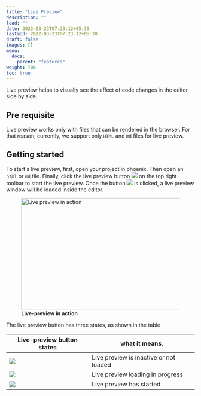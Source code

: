 ```yaml
---
title: "Live Preview"
description: ""
lead: ""
date: 2022-03-23T07:23:12+05:30
lastmod: 2022-03-23T07:23:12+05:30
draft: false
images: []
menu:
  docs:
    parent: "features"
weight: 700
toc: true
---
```


Live preview helps to visually see the effect of code changes in the editor side
by side.

## Pre requisite

Live preview works only with files that can be rendered in the browser. For that
reason, currently, we support only `HTML` and `md` files for live preview.

## Getting started

To start a live preview, first, open your project in phoenix. Then open an
`html` or `md` file. Finally, click the live preview button
![](https://docs-images.phcode.dev/images/live-preview/live-preview-button-inactive.png)
on the top right toolbar to start the live preview. Once the button
![](https://docs-images.phcode.dev/images/live-preview/live-preview-button-inactive.png)
is clicked, a live preview window will be loaded inside the editor.

 <figure>
 <img src="https://docs-images.phcode.dev/images/live-preview/live-preview-in-action.gif"  width="600" height="300" title="Live preview in action">
    <figcaption><b>Live-preview in action</b> </figcaption>
</figure>

The live preview button has three states, as shown in the table

| Live-preview button states                                                               | what it means.                         |
| ---------------------------------------------------------------------------------------- | -------------------------------------- |
| ![](https://docs-images.phcode.dev/images/live-preview/live-preview-button-inactive.png) | Live preview is inactive or not loaded |
| ![](https://docs-images.phcode.dev/images/live-preview/live-preview-loading.png)         | Live preview loading in progress       |
| ![](https://docs-images.phcode.dev/images/live-preview/live-preview-active.png)          | Live preview has started               |
